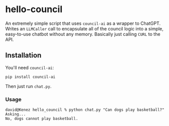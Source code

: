 # hello-council
An extremely simple script that uses `council-ai` as a wrapper to ChatGPT. Writes an `LLMCaller` call to encapsulate all of the council logic into a simple, easy-to-use chatbot without any memory. Basically just calling `CURL` to the API.

## Installation
You'll need `council-ai`:

`pip install council-ai`

Then just run `chat.py`. 

### Usage
```
david@Kenez hello_council % python chat.py "Can dogs play basketball?"
Asking...
No, dogs cannot play basketball.
```
